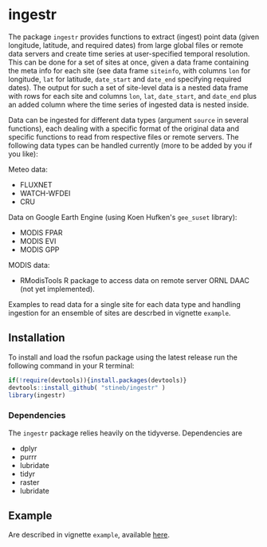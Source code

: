 # ingestr

The package `ingestr` provides functions to extract (ingest) point data (given longitude, latitude, and required dates) from large global files or remote data servers and create time series at user-specified temporal resolution. This can be done for a set of sites at once, given a data frame containing the meta info for each site (see data frame `siteinfo`, with columns `lon` for longitude, `lat` for latitude, `date_start` and `date_end` specifying required dates). The output for such a set of site-level data is a nested data frame with rows for each site and columns `lon`, `lat`, `date_start`, and `date_end` plus an added column where the time series of ingested data is nested inside.

Data can be ingested for different data types (argument `source` in several functions), each dealing with a specific format of the original data and specific functions to read from respective files or remote servers. The following data types can be handled currently (more to be added by you if you like):

Meteo data:

  - FLUXNET
  - WATCH-WFDEI
  - CRU

Data on Google Earth Engine (using Koen Hufken's `gee_suset` library):

  - MODIS FPAR
  - MODIS EVI
  - MODIS GPP

MODIS data:

  - RModisTools R package to access data on remote server ORNL DAAC (not yet implemented).
  
Examples to read data for a single site for each data type and handling ingestion for an ensemble of sites are descrbed in vignette `example`.

## Installation

To install and load the rsofun package using the latest release run the following command in your R terminal: 
```r
if(!require(devtools)){install.packages(devtools)}
devtools::install_github( "stineb/ingestr" )
library(ingestr)
```

### Dependencies

The `ingestr` package relies heavily on the tidyverse. Dependencies are 

- dplyr
- purrr
- lubridate
- tidyr
- raster
- lubridate

## Example

Are described in vignette `example`, available [here](https://rpubs.com/stineb/ingestr). 


